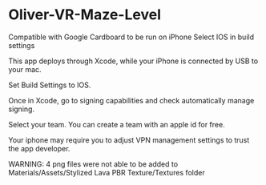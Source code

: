 # Oliver-VR-Maze-Level
Compatible with Google Cardboard to be run on iPhone
Select IOS in build settings

This app deploys through Xcode, while your iPhone is connected by USB to your mac.

Set Build Settings to IOS. 

Once in Xcode, go to signing capabilities and check automatically manage signing. 

Select your team. You can create a team with an apple id for free. 

Your iphone may require you to adjust VPN management settings to trust the app developer. 

WARNING: 4 png files were not able to be added to Materials/Assets/Stylized Lava PBR Texture/Textures folder 
